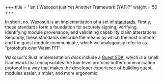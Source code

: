 +++
title = "Isn't Waxosuit just Yet Another Framework (YAF)?"
weight = 50
+++

In short, no. Waxosuit is an implementation of a set of [standards](https://wascap.io). Firstly, these standards form a foundation for securely signing, verifying, identifying module provenance, and validating capability claim attestations. Secondly, these standards describe the means by which the host runtime and the guest module communicate, which we analagously refer to as "protobufs over Wasm FFI"

Waxosuit's Rust implementation _does_ include a [Guest SDK](https://github.com/waxosuit/wascap-guest), which is a small framework that encapsulates the low-level protocol buffer communication protocol in a way that makes the developer experience of building guest modules easier, simpler, and more ergonomic.